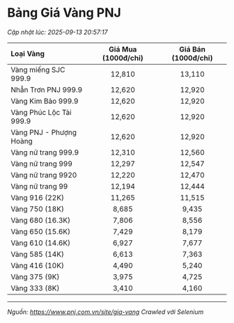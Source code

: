 # Bảng Giá Vàng PNJ
*Cập nhật lúc: 2025-09-13 20:57:17*

| Loại Vàng | Giá Mua (1000đ/chỉ) | Giá Bán (1000đ/chỉ) |
|:---|:---:|:---:|
| Vàng miếng SJC 999.9 | 12,810 | 13,110 |
| Nhẫn Trơn PNJ 999.9 | 12,620 | 12,920 |
| Vàng Kim Bảo 999.9 | 12,620 | 12,920 |
| Vàng Phúc Lộc Tài 999.9 | 12,620 | 12,920 |
| Vàng PNJ - Phượng Hoàng | 12,620 | 12,920 |
| Vàng nữ trang 999.9 | 12,310 | 12,560 |
| Vàng nữ trang 999 | 12,297 | 12,547 |
| Vàng nữ trang 9920 | 12,220 | 12,470 |
| Vàng nữ trang 99 | 12,194 | 12,444 |
| Vàng 916 (22K) | 11,265 | 11,515 |
| Vàng 750 (18K) | 8,685 | 9,435 |
| Vàng 680 (16.3K) | 7,806 | 8,556 |
| Vàng 650 (15.6K) | 7,429 | 8,179 |
| Vàng 610 (14.6K) | 6,927 | 7,677 |
| Vàng 585 (14K) | 6,613 | 7,363 |
| Vàng 416 (10K) | 4,490 | 5,240 |
| Vàng 375 (9K) | 3,975 | 4,725 |
| Vàng 333 (8K) | 3,410 | 4,160 |

---
*Nguồn: https://www.pnj.com.vn/site/gia-vang*
*Crawled với Selenium*